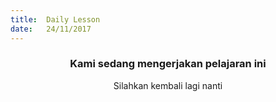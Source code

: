 ```yaml
---
title:  Daily Lesson
date:   24/11/2017
---
```


### <center>Kami sedang mengerjakan pelajaran ini</center>
<center>Silahkan kembali lagi nanti</center>
